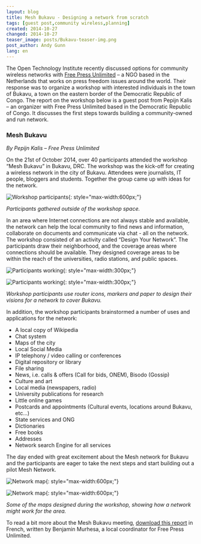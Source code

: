 ```yaml
---
layout: blog
title: Mesh Bukavu - Designing a network from scratch
tags: [guest post,community wireless,planning]
created: 2014-10-27
changed: 2014-10-27
teaser_image: posts/Bukavu-teaser-img.png
post_author: Andy Gunn
lang: en
---
```


The Open Technology Institute recently discussed options for community wireless networks with [Free Press Unlimited](https://www.freepressunlimited.org/) – a NGO based in the Netherlands that works on press freedom issues around the world. Their response was to organize a workshop with interested individuals in the town of Bukavu, a town on the eastern border of the Democratic Republic of Congo. The report on the workshop below is a guest post from Pepijn Kalis – an organizer with Free Press Unlimited based in the Democratic Republic of Congo. It discusses the first steps towards building a community-owned and run network.<!--more-->

### Mesh Bukavu
*By Pepijn Kalis – Free Press Unlimited*

On the 21st of October 2014, over 40 participants attended the workshop “Mesh Bukavu” in Bukavu, DRC. The workshop was the kick-off for creating a wireless network in the city of Bukavu. Attendees were journalists, IT people, bloggers and students. Together the group came up with ideas for the network.

![Workshop participants]({{site.baseurl}}/files/posts/Bukavu-Workshop-group.png){: style="max-width:600px;"}

*Participants gathered outside of the workshop space.*

In an area where Internet connections are not always stable and available, the network can help the local community to find news and information, collaborate on documents and communicate via chat - all on the network. The workshop consisted of an activity called “Design Your Network”. The participants draw their neighborhood, and the coverage areas where connections should be available. They designed coverage areas to be within the reach of the universities, radio stations, and public spaces.

![Participants working]({{site.baseurl}}/files/posts/Bukavu-Design-group-4.png){: style="max-width:300px;"} 

![Participants working]({{site.baseurl}}/files/posts/Bukavu-Design-group-5.png){: style="max-width:300px;"}

*Workshop participants use router icons, markers and paper to design their visions for a network to cover Bukavu.*

In addition, the workshop participants brainstormed a number of uses and applications for the network:

* A local copy of Wikipedia
* Chat system
* Maps of the city
* Local Social Media
* IP telephony / video calling or conferences
* Digital repository or library
* File sharing
* News, i.e.  calls & offers (Call for bids, ONEM), Bisodo (Gossip)
* Culture and art
* Local media (newspapers, radio)
* University publications for research
* Little online games
* Postcards and appointments (Cultural events, locations around Bukavu, etc...)
* State services and ONG
* Dictionaries
* Free books
* Addresses
* Network search Engine for all services

The day ended with great excitement about the Mesh network for Bukavu and the participants are eager to take the next steps and start building out a pilot Mesh Network.

![Network map]({{site.baseurl}}/files/posts/Bukavu-Network-design-1.png){: style="max-width:600px;"}

![Network map]({{site.baseurl}}/files/posts/Bukavu-Network-design-6.png){: style="max-width:600px;"}

*Some of the maps designed during the workshop, showing how a network might work for the area.*

To read a bit more about the Mesh Bukavu meeting, [download this report]({{site.baseurl}}/files/posts/Bukavu-Rapport-MESH.pdf) in French, written by Benjamin Murhesa, a local coordinator for Free Press Unlimited.
